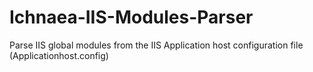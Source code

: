 # Ichnaea-IIS-Modules-Parser
Parse IIS global modules from the IIS Application host configuration file (Applicationhost.config)

